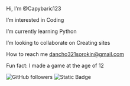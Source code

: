 Hi, I’m @Capybaric123

I’m interested in Coding

I’m currently learning Python

I’m looking to collaborate on Creating sites

How to reach me dancho321sorokin@gmail.com

Fun fact: I made a game at the age of 12

![GitHub followers](https://img.shields.io/github/followers/Capybaric123?style=flat&logo=github)
![Static Badge](https://img.shields.io/badge/Youtube-red?style=flat&logo=youtube&labelColor=gray)

